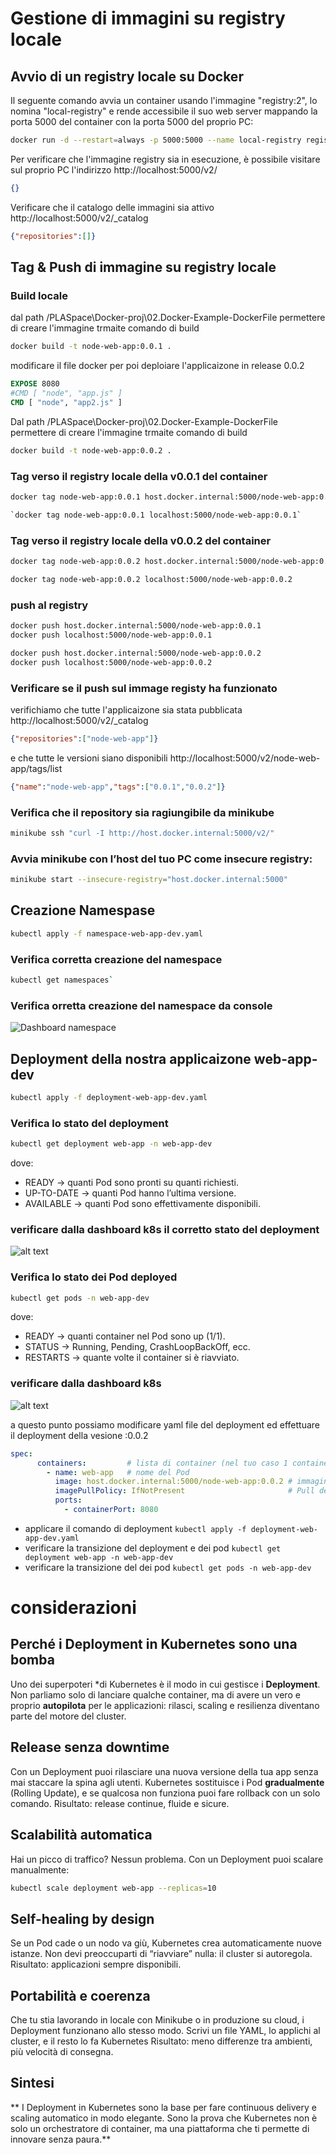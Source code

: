 # Gestione di immagini su registry locale
## Avvio di un registry locale su Docker
Il seguente comando avvia un container usando l'immagine "registry:2", lo nomina "local-registry" e rende accessibile il suo web server mappando la porta 5000 del container con la porta 5000 del proprio PC:
```bash
docker run -d --restart=always -p 5000:5000 --name local-registry registry:2
```
Per verificare che l'immagine registry sia in esecuzione, è possibile visitare sul proprio PC l'indirizzo  http://localhost:5000/v2/   
```json
{} 
``` 
Verificare che il catalogo delle immagini sia attivo http://localhost:5000/v2/_catalog   

```json 
{"repositories":[]} 
```
## Tag & Push di immagine su registry locale
### Build locale

dal path /PLASpace\Docker-proj\02.Docker-Example-DockerFile permettere di creare l'immagine  trmaite comando di build 
```bash 
docker build -t node-web-app:0.0.1 .
```

modificare il file docker per poi deploiare l'applicaizone in release 0.0.2
```dockerfile
EXPOSE 8080
#CMD [ "node", "app.js" ]
CMD [ "node", "app2.js" ]
```

Dal path /PLASpace\Docker-proj\02.Docker-Example-DockerFile permettere di creare l'immagine  trmaite comando di build 
```bash 
docker build -t node-web-app:0.0.2 .
```
### Tag verso il registry locale della v0.0.1 del container
```bash
docker tag node-web-app:0.0.1 host.docker.internal:5000/node-web-app:0.0.1`
```
```bash
`docker tag node-web-app:0.0.1 localhost:5000/node-web-app:0.0.1`
```
### Tag verso il registry locale della v0.0.2 del container
```bash 
docker tag node-web-app:0.0.2 host.docker.internal:5000/node-web-app:0.0.2
```
```bash 
docker tag node-web-app:0.0.2 localhost:5000/node-web-app:0.0.2
```
### push al registry
```bash 
docker push host.docker.internal:5000/node-web-app:0.0.1
docker push localhost:5000/node-web-app:0.0.1
```
```bash 
docker push host.docker.internal:5000/node-web-app:0.0.2
docker push localhost:5000/node-web-app:0.0.2
```
### Verificare se il push sul immage registy ha funzionato
verifichiamo che tutte l'applicaizone sia stata pubblicata http://localhost:5000/v2/_catalog 
```json 
{"repositories":["node-web-app"]} 
``` 

e che tutte le versioni siano disponibili http://localhost:5000/v2/node-web-app/tags/list 
```json 
{"name":"node-web-app","tags":["0.0.1","0.0.2"]} 
```
### Verifica che il repository sia ragiungibile da minikube
```bash
minikube ssh "curl -I http://host.docker.internal:5000/v2/"
```
### Avvia minikube con l’host del tuo PC come insecure registry:
```bash 
minikube start --insecure-registry="host.docker.internal:5000"
```
## Creazione Namespase
```bash 
kubectl apply -f namespace-web-app-dev.yaml
```
### Verifica corretta creazione del namespace
```bash 
kubectl get namespaces` 
```
### Verifica orretta creazione del namespace da console
![Dashboard namespace](../image/namespace-dashboard.png)
## Deployment della nostra applicaizone web-app-dev
```bash 
kubectl apply -f deployment-web-app-dev.yaml 
```
### Verifica lo stato del deployment
```bash
kubectl get deployment web-app -n web-app-dev
```
dove:
* READY → quanti Pod sono pronti su quanti richiesti.
* UP-TO-DATE → quanti Pod hanno l’ultima versione.
* AVAILABLE → quanti Pod sono effettivamente disponibili.

### verificare dalla dashboard k8s il corretto stato del deployment
![alt text](../image/deployment-1.png)

### Verifica lo stato dei Pod deployed
```bash
kubectl get pods -n web-app-dev
```
dove:

* READY → quanti container nel Pod sono up (1/1).
* STATUS → Running, Pending, CrashLoopBackOff, ecc.
* RESTARTS → quante volte il container si è riavviato.

### verificare dalla dashboard k8s
![alt text](../image/Pod-1.png)

a questo punto possiamo modificare yaml file del deployment ed effettuare il deployment della vesione :0.0.2

```yaml 
spec:
      containers:         # lista di container (nel tuo caso 1 container web-app).
        - name: web-app   # nome del Pod
          image: host.docker.internal:5000/node-web-app:0.0.2 # immagine da eseguire
          imagePullPolicy: IfNotPresent                       # Pull dell'immagine se non esiste
          ports:
            - containerPort: 8080 
```

- applicare il comando di deployment
`kubectl apply -f deployment-web-app-dev.yaml`
- verificare la transizione del deployment e dei pod
`kubectl get deployment web-app -n web-app-dev`
- verificare la transizione del dei pod
`kubectl get pods -n web-app-dev`
# considerazioni
## Perché i Deployment in Kubernetes sono una bomba
Uno dei superpoteri *di Kubernetes è il modo in cui gestisce i **Deployment**.  
Non parliamo solo di lanciare qualche container, ma di avere un vero e proprio **autopilota** per le applicazioni: rilasci, scaling e resilienza diventano parte del motore del cluster.

## Release senza downtime
Con un Deployment puoi rilasciare una nuova versione della tua app senza mai staccare la spina agli utenti.  Kubernetes sostituisce i Pod **gradualmente** (Rolling Update), e se qualcosa non funziona puoi fare rollback con un solo comando. Risultato: release continue, fluide e sicure.

## Scalabilità automatica
Hai un picco di traffico? Nessun problema. Con un Deployment puoi scalare manualmente:
```bash
kubectl scale deployment web-app --replicas=10
```

## Self-healing by design
Se un Pod cade o un nodo va giù, Kubernetes crea automaticamente nuove istanze.
Non devi preoccuparti di “riavviare” nulla: il cluster si autoregola. Risultato: applicazioni sempre disponibili.

## Portabilità e coerenza
Che tu stia lavorando in locale con Minikube o in produzione su cloud, i Deployment funzionano allo stesso modo.
Scrivi un file YAML, lo applichi al cluster, e il resto lo fa Kubernetes Risultato: meno differenze tra ambienti, più velocità di consegna.

## Sintesi
** I Deployment in Kubernetes sono la base per fare continuous delivery e scaling automatico in modo elegante.
Sono la prova che Kubernetes non è solo un orchestratore di container, ma una piattaforma che ti permette di innovare senza paura.**